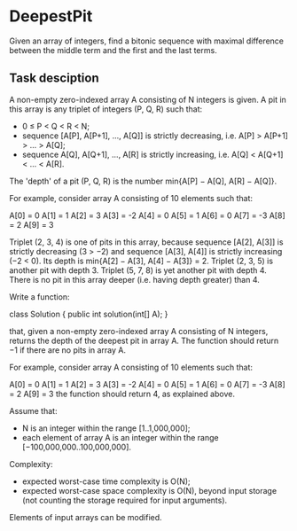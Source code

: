 # DeepestPit
Given an array of integers, find a bitonic sequence with maximal difference between the middle term and the first and the last terms.

## Task desciption
A non-empty zero-indexed array A consisting of N integers is given. A pit in this array is any triplet of integers (P, Q, R) such that:

- 0 ≤ P < Q < R < N;
- sequence [A[P], A[P+1], ..., A[Q]] is strictly decreasing, 
i.e. A[P] > A[P+1] > ... > A[Q];
- sequence A[Q], A[Q+1], ..., A[R] is strictly increasing, 
i.e. A[Q] < A[Q+1] < ... < A[R].

The 'depth' of a pit (P, Q, R) is the number min{A[P] − A[Q], A[R] − A[Q]}.

For example, consider array A consisting of 10 elements such that:

  A[0] =  0
  A[1] =  1
  A[2] =  3
  A[3] = -2
  A[4] =  0
  A[5] =  1
  A[6] =  0
  A[7] = -3
  A[8] =  2
  A[9] =  3

Triplet (2, 3, 4) is one of pits in this array, because sequence [A[2], A[3]] is strictly decreasing (3 > −2) and sequence [A[3], A[4]] is strictly increasing (−2 < 0). Its depth is min{A[2] − A[3], A[4] − A[3]} = 2. Triplet (2, 3, 5) is another pit with depth 3. Triplet (5, 7, 8) is yet another pit with depth 4. There is no pit in this array deeper (i.e. having depth greater) than 4.

Write a function:

class Solution { public int solution(int[] A); }

that, given a non-empty zero-indexed array A consisting of N integers, returns the depth of the deepest pit in array A. The function should return −1 if there are no pits in array A.

For example, consider array A consisting of 10 elements such that:

  A[0] =  0
  A[1] =  1
  A[2] =  3
  A[3] = -2
  A[4] =  0
  A[5] =  1
  A[6] =  0
  A[7] = -3
  A[8] =  2
  A[9] =  3
the function should return 4, as explained above.

Assume that:

- N is an integer within the range [1..1,000,000];
- each element of array A is an integer within the range [−100,000,000..100,000,000].

Complexity:

- expected worst-case time complexity is O(N);
- expected worst-case space complexity is O(N), beyond input storage (not counting the storage required for input arguments).

Elements of input arrays can be modified.

